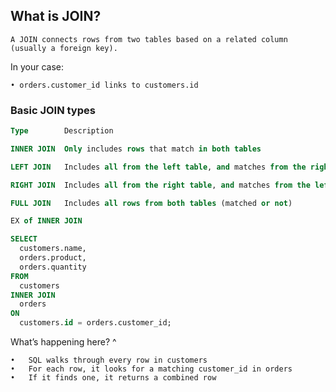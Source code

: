 ## What is JOIN?

    A JOIN connects rows from two tables based on a related column (usually a foreign key).

In your case:

    • orders.customer_id links to customers.id

### Basic JOIN types

```sql
Type        Description

INNER JOIN  Only includes rows that match in both tables

LEFT JOIN   Includes all from the left table, and matches from the right

RIGHT JOIN  Includes all from the right table, and matches from the left

FULL JOIN   Includes all rows from both tables (matched or not)

EX of INNER JOIN

SELECT
  customers.name,
  orders.product,
  orders.quantity
FROM
  customers
INNER JOIN
  orders
ON
  customers.id = orders.customer_id;
```

What’s happening here? ^

    •	SQL walks through every row in customers
    •	For each row, it looks for a matching customer_id in orders
    •	If it finds one, it returns a combined row
